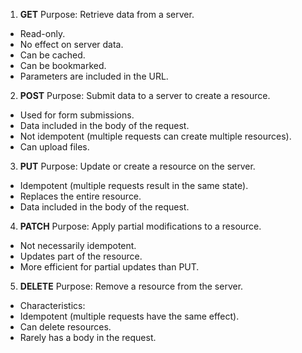 
1. **GET**
Purpose: Retrieve data from a server.
-  Read-only.
-  No effect on server data.
-  Can be cached.
-  Can be bookmarked.
-  Parameters are included in the URL.

2. **POST**
Purpose: Submit data to a server to create a resource.
-  Used for form submissions.
-  Data included in the body of the request.
-  Not idempotent (multiple requests can create multiple resources).
-  Can upload files.

3. **PUT**
Purpose: Update or create a resource on the server.
-  Idempotent (multiple requests result in the same state).
-  Replaces the entire resource.
-  Data included in the body of the request.

4. **PATCH**
Purpose: Apply partial modifications to a resource.
-  Not necessarily idempotent.
-  Updates part of the resource.
-  More efficient for partial updates than PUT.

5. **DELETE**
Purpose: Remove a resource from the server.
-  Characteristics:
-  Idempotent (multiple requests have the same effect).
-  Can delete resources.
-  Rarely has a body in the request.